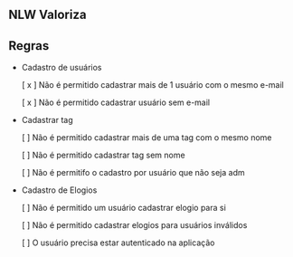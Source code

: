 ## NLW Valoriza

## Regras

- Cadastro de usuários

  [ x ] Não é permitido cadastrar mais de 1 usuário com o mesmo e-mail

  [ x ] Não é permitido cadastrar usuário sem e-mail

- Cadastrar tag

  [ ] Não é permitido cadastrar mais de uma tag com o mesmo nome 

  [ ] Não é permitido cadastrar tag sem nome 

  [ ] Não é permitifo o cadastro por usuário que não seja adm

- Cadastro de Elogios

  [ ] Não é permitido um usuário cadastrar elogio para si

  [ ] Não é permitido cadastrar elogios para usuários inválidos

  [ ] O usuário precisa estar autenticado na aplicação
